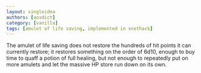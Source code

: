 ```yaml
---
layout: singleidea
authors: [aosdict]
category: [vanilla]
tags: [amulet of life saving, implemented in xnethack]
---
```

The amulet of life saving does not restore the hundreds of hit points it can currently restore; it restores something on the order of 6d10, enough to buy time to quaff a potion of full healing, but not enough to repeatedly put on more amulets and let the massive HP store run down on its own.
